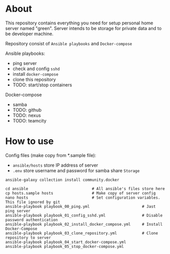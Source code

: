 About
=====

This repository contains everything you need for setup personal home server named "green". 
Server intends to be storage for private data and to be developer machine.

Repository consist of `Ansible playbooks` and `Docker-compose`

Ansible playbooks:
* ping server
* check and config `sshd`
* install `docker-compose`
* clone this repository
* TODO: start/stop containers

Docker-compose
* samba
* TODO: github
* TODO: nexus
* TODO: teamcity


How to use
==========
Config files (make copy from *.sample file): 
* `ansible/hosts` store IP address of server
* `.env` store username and password for samba share `Storage`
```shell
ansible-galaxy collection install community.docker

cd ansible                            # All ansible's files store here
cp hosts.sample hosts                 # Make copy of server config
nano hosts                            # Set configuration variables. This file ignored by git
ansible-playbook playbook_00_ping.yml                       # Jast ping server
ansible-playbook playbook_01_config_sshd.yml                # Disable password authentication
ansible-playbook playbook_02_install_docker_compose.yml     # Install Docker-Compose
ansible-playbook playbook_03_clone_repository.yml           # Clone repository to server
ansible-playbook playbook_04_start_docker-compose.yml       
ansible-playbook playbook_05_stop_docker-compose.yml
```
